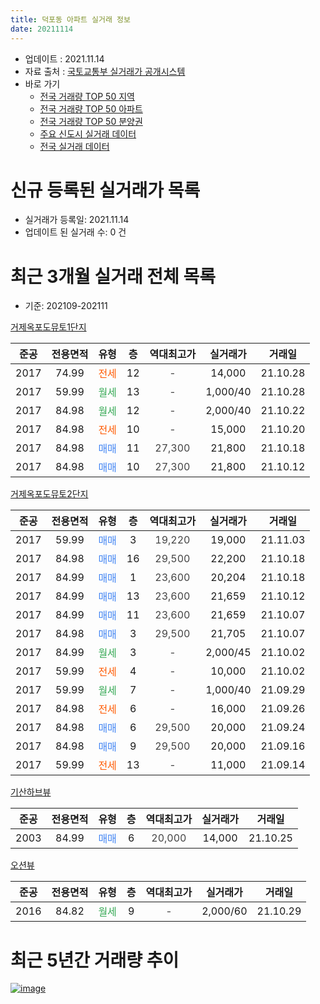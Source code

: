 ```yaml
---
title: 덕포동 아파트 실거래 정보
date: 20211114
---
```


* 업데이트 : 2021.11.14
* 자료 출처 : [국토교통부 실거래가 공개시스템](http://rt.molit.go.kr)
* 바로 가기
    * [전국 거래량 TOP 50 지역](https://apt-info.github.io/apt-trade-info/tr)
    * [전국 거래량 TOP 50 아파트](https://apt-info.github.io/apt-trade-info/ta)
    * [전국 거래량 TOP 50 분양권](https://apt-info.github.io/apt-trade-info/tb)
    * [주요 신도시 실거래 데이터](https://apt-info.github.io/apt-trade-info/newtown)
    * [전국 실거래 데이터](https://apt-info.github.io/apt-trade-info/all)



<script async src="https://pagead2.googlesyndication.com/pagead/js/adsbygoogle.js"></script>
<!-- 기본광고 -->
<ins class="adsbygoogle"
     style="display:block"
     data-ad-client="ca-pub-1142216861245946"
     data-ad-slot="4805727019"
     data-ad-format="auto"
     data-full-width-responsive="true"></ins>
<script>
     (adsbygoogle = window.adsbygoogle || []).push({});
</script>


# 신규 등록된 실거래가 목록

* 실거래가 등록일: 2021.11.14
* 업데이트 된 실거래 수: 0 건




<script async src="https://pagead2.googlesyndication.com/pagead/js/adsbygoogle.js"></script>
<!-- 기본광고 -->
<ins class="adsbygoogle"
     style="display:block"
     data-ad-client="ca-pub-1142216861245946"
     data-ad-slot="4805727019"
     data-ad-format="auto"
     data-full-width-responsive="true"></ins>
<script>
     (adsbygoogle = window.adsbygoogle || []).push({});
</script>


# 최근 3개월 실거래 전체 목록
* 기준: 202109-202111


[거제옥포도뮤토1단지](https://search.naver.com/search.naver?query=%EA%B1%B0%EC%A0%9C%EC%98%A5%ED%8F%AC%EB%8F%84%EB%AE%A4%ED%86%A01%EB%8B%A8%EC%A7%80)

|준공|전용면적|유형|층|역대최고가|실거래가|거래일|
|:---:|:---:|:---:|:---:|:---:|:---:|:---:|
|2017|74.99|<span style="color:#FF5A00">전세</span>|12|<span style="color:#444444">-</span>|14,000|21.10.28|
|2017|59.99|<span style="color:#34A853">월세</span>|13|<span style="color:#444444">-</span>|1,000/40|21.10.28|
|2017|84.98|<span style="color:#34A853">월세</span>|12|<span style="color:#444444">-</span>|2,000/40|21.10.22|
|2017|84.98|<span style="color:#FF5A00">전세</span>|10|<span style="color:#444444">-</span>|15,000|21.10.20|
|2017|84.98|<span style="color:#4285F3">매매</span>|11|<span style="color:#444444">27,300</span>|21,800|21.10.18|
|2017|84.98|<span style="color:#4285F3">매매</span>|10|<span style="color:#444444">27,300</span>|21,800|21.10.12|

[거제옥포도뮤토2단지](https://search.naver.com/search.naver?query=%EA%B1%B0%EC%A0%9C%EC%98%A5%ED%8F%AC%EB%8F%84%EB%AE%A4%ED%86%A02%EB%8B%A8%EC%A7%80)

|준공|전용면적|유형|층|역대최고가|실거래가|거래일|
|:---:|:---:|:---:|:---:|:---:|:---:|:---:|
|2017|59.99|<span style="color:#4285F3">매매</span>|3|<span style="color:#444444">19,220</span>|19,000|21.11.03|
|2017|84.98|<span style="color:#4285F3">매매</span>|16|<span style="color:#444444">29,500</span>|22,200|21.10.18|
|2017|84.99|<span style="color:#4285F3">매매</span>|1|<span style="color:#444444">23,600</span>|20,204|21.10.18|
|2017|84.99|<span style="color:#4285F3">매매</span>|13|<span style="color:#444444">23,600</span>|21,659|21.10.12|
|2017|84.99|<span style="color:#4285F3">매매</span>|11|<span style="color:#444444">23,600</span>|21,659|21.10.07|
|2017|84.98|<span style="color:#4285F3">매매</span>|3|<span style="color:#444444">29,500</span>|21,705|21.10.07|
|2017|84.99|<span style="color:#34A853">월세</span>|3|<span style="color:#444444">-</span>|2,000/45|21.10.02|
|2017|59.99|<span style="color:#FF5A00">전세</span>|4|<span style="color:#444444">-</span>|10,000|21.10.02|
|2017|59.99|<span style="color:#34A853">월세</span>|7|<span style="color:#444444">-</span>|1,000/40|21.09.29|
|2017|84.98|<span style="color:#FF5A00">전세</span>|6|<span style="color:#444444">-</span>|16,000|21.09.26|
|2017|84.98|<span style="color:#4285F3">매매</span>|6|<span style="color:#444444">29,500</span>|20,000|21.09.24|
|2017|84.98|<span style="color:#4285F3">매매</span>|9|<span style="color:#444444">29,500</span>|20,000|21.09.16|
|2017|59.99|<span style="color:#FF5A00">전세</span>|13|<span style="color:#444444">-</span>|11,000|21.09.14|

[기산하브뷰](https://search.naver.com/search.naver?query=%EA%B8%B0%EC%82%B0%ED%95%98%EB%B8%8C%EB%B7%B0)

|준공|전용면적|유형|층|역대최고가|실거래가|거래일|
|:---:|:---:|:---:|:---:|:---:|:---:|:---:|
|2003|84.99|<span style="color:#4285F3">매매</span>|6|<span style="color:#444444">20,000</span>|14,000|21.10.25|

[오션뷰](https://search.naver.com/search.naver?query=%EC%98%A4%EC%85%98%EB%B7%B0)

|준공|전용면적|유형|층|역대최고가|실거래가|거래일|
|:---:|:---:|:---:|:---:|:---:|:---:|:---:|
|2016|84.82|<span style="color:#34A853">월세</span>|9|<span style="color:#444444">-</span>|2,000/60|21.10.29|



<script async src="https://pagead2.googlesyndication.com/pagead/js/adsbygoogle.js"></script>
<!-- 기본광고 -->
<ins class="adsbygoogle"
     style="display:block"
     data-ad-client="ca-pub-1142216861245946"
     data-ad-slot="4805727019"
     data-ad-format="auto"
     data-full-width-responsive="true"></ins>
<script>
     (adsbygoogle = window.adsbygoogle || []).push({});
</script>


# 최근 5년간 거래량 추이


<div style="width:100%;">
    <canvas id="deal_progress" height="200"></canvas>
</div>

<script>
new Chart(document.getElementById("deal_progress"), {
    type: 'line',
    data: {
        labels: ['16.01','16.02','16.03','16.04','16.08','16.09','16.10','16.11','16.12','17.01','17.02','17.03','17.04','17.05','17.06','17.07','17.08','17.09','17.10','17.11','18.01','18.02','18.03','18.04','18.05','18.06','18.07','18.08','18.09','18.10','18.11','18.12','19.01','19.02','19.03','19.04','19.05','19.06','19.07','19.08','19.09','19.10','19.11','19.12','20.01','20.02','20.03','20.04','20.05','20.06','20.07','20.08','20.09','20.10','20.11','20.12','21.01','21.02','21.03','21.04','21.05','21.06','21.07','21.08','21.09','21.10','21.11'],
        datasets: [{
            label: '매매/분양권',
            data: [2,2,2,1,3,17,12,2,1,2,2,3,1,5,7,2,2,5,0,3,0,3,1,2,1,8,2,4,2,7,78,3,4,1,2,2,6,6,6,15,3,3,7,9,14,2,5,9,4,15,23,4,0,3,10,21,26,14,11,10,7,6,5,3,2,8,1],
            borderColor: "rgba(66, 133, 243, 1)",
            backgroundColor: "rgba(66, 133, 243, 0.05)",
            borderWidth: 1,
            pointRadius: 0,
            fill: false,
            lineTension: 0
        },{
            label: '전/월세',
            data: [0,0,0,0,2,0,1,0,0,1,0,0,0,2,10,16,15,4,2,1,1,2,0,0,0,3,1,0,1,3,0,0,1,0,7,6,4,5,3,5,4,2,3,4,3,2,2,1,3,2,2,1,2,2,2,0,4,5,2,4,6,3,8,2,3,7,0],
            borderColor: "rgba(255, 90, 0, 1)",
            backgroundColor: "rgba(255, 90, 0, 0.05)",
            borderWidth: 1,
            pointRadius: 0,
            fill: false,
            lineTension: 0
        },{
            label: '합계',
            data: [2,2,2,1,5,17,13,2,1,3,2,3,1,7,17,18,17,9,2,4,1,5,1,2,1,11,3,4,3,10,78,3,5,1,9,8,10,11,9,20,7,5,10,13,17,4,7,10,7,17,25,5,2,5,12,21,30,19,13,14,13,9,13,5,5,15,1],
            borderColor: "rgba(0, 0, 0, 1)",
            backgroundColor: "rgba(0, 0, 0, 0.03)",
            borderWidth: 0.1,
            pointRadius: 0,
            fill: true,
            lineTension: 0
        }
        ]
    },
    options: {
        responsive: true,
        title: {
            display: false
        },
        tooltips: {
            mode: 'index',
            intersect: false
        },
        hover: {
            mode: 'nearest',
            intersect: true
        },
        scales: {
            xAxes: [{
                display: true,
                scaleLabel: {
                    display: true,
                    labelString: '년/월'
                }
            }],
            yAxes: [{
                display: true,
                ticks: {
                    suggestedMin: 0,
                },
                scaleLabel: {
                    display: true,
                    labelString: '실거래 수'
                }
            }]
        }
    }
});

</script>


[![image](https://apt-info.github.io/images/2020-01-03-apt-trade-info/1024x500.png)](https://play.google.com/store/apps/details?id=com.aptinfo.apttradeinfo)

